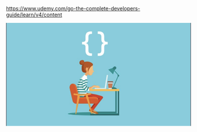 <https://www.udemy.com/go-the-complete-developers-guide/learn/v4/content>

![Screen Shot 2019-01-31 at 11.45.32.png](resources/204DB59B2A6FB2D79797F1C35E851112.png)

